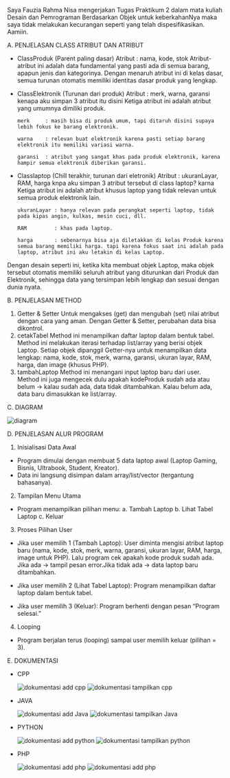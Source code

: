 Saya Fauzia Rahma Nisa mengerjakan Tugas Praktikum 2 dalam mata kuliah Desain dan Pemrograman Berdasarkan Objek untuk keberkahanNya maka saya tidak melakukan kecurangan seperti yang telah dispesifikasikan. Aamiin.


A. PENJELASAN CLASS ATRIBUT DAN ATRIBUT

- ClassProduk (Parent paling dasar)
Atribut : nama, kode, stok
Atribut-atribut ini adalah data fundamental yang pasti ada di semua barang, apapun jenis dan kategorinya. Dengan menaruh atribut ini di kelas dasar, semua turunan otomatis memiliki identitas dasar produk yang lengkap.

- ClassElektronik (Turunan dari produk)
Atribut  : merk, warna, garansi
kenapa aku simpan 3 atribut itu disini Ketiga atribut ini adalah atribut yang umumnya dimiliki produk.

      merk     : masih bisa di produk umum, tapi ditaruh disini supaya lebih fokus ke barang elektronik.
      
      warna    : relevan buat elektronik karena pasti setiap barang elektronik itu memiliki variasi warna.
      
      garansi  : atribut yang sangat khas pada produk elektronik, karena hampir semua elektronik diberikan garansi.

- Classlaptop (Chill terakhir, turunan dari eletronik)
Atribut  : ukuranLayar, RAM, harga
knpa aku simpan 3 atribut tersebut di class laptop? karna Ketiga atribut ini adalah atribut khusus laptop yang tidak relevan untuk semua produk elektronik lain.

      ukuranLayar : hanya relevan pada perangkat seperti laptop, tidak pada kipas angin, kulkas, mesin cuci, dll.
      
      RAM         : khas pada laptop.
      
      harga       : sebenarnya bisa aja diletakkan di kelas Produk karena semua barang memiliki harga. tapi karena fokus saat ini adalah pada laptop, atribut ini aku letakin di kelas Laptop.

Dengan desain seperti ini, ketika kita membuat objek Laptop, maka objek tersebut otomatis memiliki seluruh atribut yang diturunkan dari Produk dan Elektronik, sehingga data yang tersimpan lebih lengkap dan sesuai dengan dunia nyata.

B. PENJELASAN METHOD
1. Getter & Setter
   Untuk mengakses (get) dan mengubah (set) nilai atribut dengan cara yang aman. Dengan Getter & Setter, perubahan data bisa dikontrol.
2. cetakTabel
   Method ini menampilkan daftar laptop dalam bentuk tabel. Method ini melakukan iterasi terhadap list/array yang berisi objek Laptop. Setiap objek dipanggil Getter-nya untuk menampilkan data lengkap: nama, kode, stok, merk, warna, garansi, ukuran layar, RAM, harga, dan image (khusus PHP).
3. tambahLaptop
   Method ini menangani input laptop baru dari user. Method ini juga mengecek dulu apakah kodeProduk sudah ada atau belum → kalau sudah ada, data tidak ditambahkan. Kalau belum ada, data baru dimasukkan ke list/array.
   
C. DIAGRAM

![diagram](diagramTP2.png)

D. PENJELASAN ALUR PROGRAM
1. Inisialisasi Data Awal
- Program dimulai dengan membuat 5 data laptop awal (Laptop Gaming, Bisnis, Ultrabook, Student, Kreator).
- Data ini langsung disimpan dalam array/list/vector (tergantung bahasanya).

2. Tampilan Menu Utama
- Program menampilkan pilihan menu:
  a. Tambah Laptop
  b. Lihat Tabel Laptop
  c. Keluar

3. Proses Pilihan User
- Jika user memilih 1 (Tambah Laptop): User diminta mengisi atribut laptop baru (nama, kode, stok, merk, warna, garansi, ukuran layar, RAM, harga, image untuk PHP). Lalu program cek apakah kode produk sudah ada. Jika ada → tampil pesan error.Jika tidak ada → data laptop baru ditambahkan.

- Jika user memilih 2 (Lihat Tabel Laptop): Program menampilkan daftar laptop dalam bentuk tabel.

- Jika user memilih 3 (Keluar): Program berhenti dengan pesan “Program selesai.”

4. Looping
- Program berjalan terus (looping) sampai user memilih keluar (pilihan = 3).

E. DOKUMENTASI
- CPP
  
  ![dokumentasi add cpp](CPP/Dokumentasi/cpp_add.png)
  ![dokumentasi tampilkan cpp](CPP/Dokumentasi/cpp_tampilkan.png)

- JAVA
  
  ![dokumentasi add Java](JAVA/Dokumentasi/java_add.png)
  ![dokumentasi tampilkan Java](JAVA/Dokumentasi/java_tampilkan.png)

- PYTHON

  ![dokumentasi add python](PYTHON/Dokumentasi/python_add.png)
  ![dokumentasi tampilkan python](PYTHON/Dokumentasi/python_tampilkan.png)

- PHP

  ![dokumentasi add php](PHP/Dokumentasi/php_addBerhasil.png)
  ![dokumentasi add php](PHP/Dokumentasi/php_addGagal.png)
  
  
